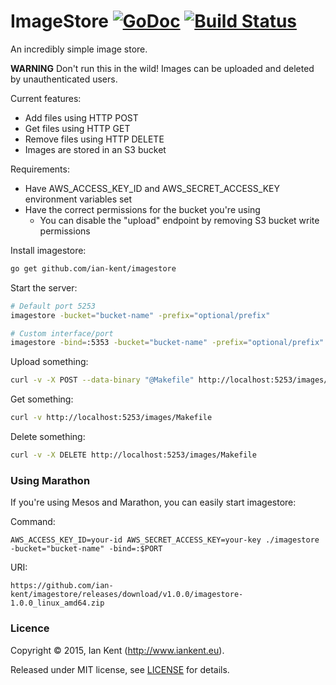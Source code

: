 ImageStore  [![GoDoc](https://godoc.org/github.com/ian-kent/imagestore?status.svg)](https://godoc.org/github.com/ian-kent/imagestore) [![Build Status](https://travis-ci.org/ian-kent/imagestore.svg?branch=master)](https://travis-ci.org/ian-kent/imagestore)
==========

An incredibly simple image store.

**WARNING** Don't run this in the wild! Images can be
uploaded and deleted by unauthenticated users.

Current features:
- Add files using HTTP POST
- Get files using HTTP GET
- Remove files using HTTP DELETE
- Images are stored in an S3 bucket

Requirements:
- Have AWS_ACCESS_KEY_ID and AWS_SECRET_ACCESS_KEY environment variables set
- Have the correct permissions for the bucket you're using
  - You can disable the "upload" endpoint by removing S3 bucket write permissions

Install imagestore:
```bash
go get github.com/ian-kent/imagestore
```

Start the server:
```bash
# Default port 5253
imagestore -bucket="bucket-name" -prefix="optional/prefix"

# Custom interface/port
imagestore -bind=:5353 -bucket="bucket-name" -prefix="optional/prefix"
```

Upload something:
```bash
curl -v -X POST --data-binary "@Makefile" http://localhost:5253/images/Makefile
```

Get something:
```bash
curl -v http://localhost:5253/images/Makefile
```

Delete something:
```bash
curl -v -X DELETE http://localhost:5253/images/Makefile
```

### Using Marathon

If you're using Mesos and Marathon, you can easily start imagestore:

Command:

`AWS_ACCESS_KEY_ID=your-id AWS_SECRET_ACCESS_KEY=your-key ./imagestore -bucket="bucket-name" -bind=:$PORT`

URI:

`https://github.com/ian-kent/imagestore/releases/download/v1.0.0/imagestore-1.0.0_linux_amd64.zip`

### Licence

Copyright ©‎ 2015, Ian Kent (http://www.iankent.eu).

Released under MIT license, see [LICENSE](LICENSE.md) for details.
